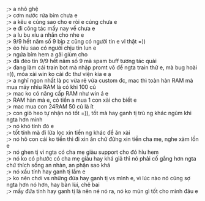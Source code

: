 ;> a nhô ghệ<br>
;> cơm nước rửa bím chưa e<br>
;> a kêu e cúng sao cho e ròi e cúng chưa e<br>
;> e đi công tác mấy nay về chưa e<br>
;> a lu bu xíu a nhắn cho nhe e<br>
;> 9/9 hết năm số 9 bịp z cũng có người tin e vl thật =))<br>
;> éo hỉu sao có người chịu tin lun e<br>
;> ngứa bím hem a gãi giùm cho<br>
;> đã đéo tin 9/9 hết năm số 9 mà spam buff tương tác quài<br>
;> đang làm cái train bot mà nhập promt vô để ngta train thử e, mà bug hoài =)), móa xài win ko cài đc thư viện kia e ạ<br>
;> a nghĩ ngon nhất là pc vừa rẻ vừa custom đc, mac thì toàn hàn RAM mà mua máy nhìu RAM là có khi 100 củ<br>
;> mac ko có nâng cấp RAM như win á e<br>
;> RAM hàn mà e, có tiền a mua 1 con xài cho biết e<br>
;> mac mua con 24RAM 50 củ là ít<br>
;> con giò heo tự nhận nó tốt =)), tốt mà hay ganh tị trù ng khác ngủm khi ngta hơn mình<br>
;> nó khó tính đó e<br>
;> tốt tính mà đi lừa lọc xin tiền ng khác để ăn xài<br>
;> nó hô con cái ko tiền thì đi xin ăn chứ đừng xin tiền cha mẹ, nghe xàm lồn e<br>
;> nó ghen tị vì ngta có cha mẹ giàu support cho đó hỉu hem<br>
;> nó ko có phước có cha mẹ giàu hay khá giả thì nó phải cố gắng hơn ngta chứ thích sống an nhàn, an phận sao khá<br>
;> nó xấu tính hay ganh tị lắm e<br>
;> ko nên chơi vs những đứa hay ganh tị vs mình e, vì lúc nào nó cũng sợ ngta hơn nó hơn, hay bàn lùi, chê bai<br>
;> mấy đứa tính hay ganh tị là nên né nó ra, nó ko mún gì tốt cho mình đâu e<br>
